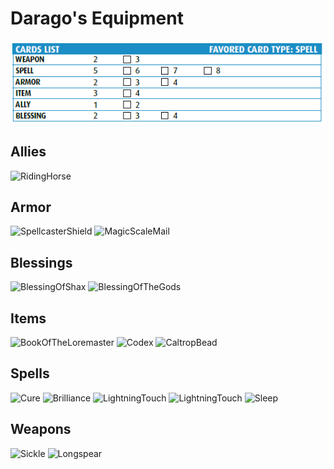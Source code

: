 # Darago's Equipment
![a](../p1/D3.PNG)

## Allies
<img src="https://drive.google.com/uc?export=view&id=1y_P8dOMGhADlzNBDTeqW--uYvGg1dJzt" alt="RidingHorse" width="200"/>

## Armor
<img src="https://drive.google.com/uc?export=view&id=1-9KhL_xygDkZqmcRmroGep5BfBnSYFx7" alt="SpellcasterShield" width="200"/> <img src="https://drive.google.com/uc?export=view&id=1-IOWTjaG2JB2h9OV-lRKveCk9E3wrY2S" alt="MagicScaleMail" width="200"/>

## Blessings
<img src="https://drive.google.com/uc?export=view&id=1z7_dooM2UOLRwQZU6Xs4_CrnAR4G-34l" alt="BlessingOfShax" width="200"/> <img src="https://drive.google.com/uc?export=view&id=1z35bGK6VSERh-jV-7yQ_rW4ehnMb_Xan" alt="BlessingOfTheGods" width="200"/>

## Items
<img src="https://drive.google.com/uc?export=view&id=1yyKKTEh1li-L0c1cnw97Wfxfb4viaqOp" alt="BookOfTheLoremaster" width="200"/> <img src="https://drive.google.com/uc?export=view&id=1zkwFYWh3vU_6TPU8x51KHcNWckOUS1wD" alt="Codex" width="200"/> <img src="https://drive.google.com/uc?export=view&id=1zngNfLxFXbcr2u00U6uuUu4czhs_S8iL" alt="CaltropBead" width="200"/>

## Spells
<img src="https://drive.google.com/uc?export=view&id=1JBeNtSlzgUWQO3UG7xSjo019WreQZXkz" alt="Cure" width="200"/> <img src="https://drive.google.com/uc?export=view&id=1fpim7KRoWpivd9BdyATcVLEqOpEhiDHs" alt="Brilliance" width="200"/> <img src="https://drive.google.com/uc?export=view&id=1I7GycwYZeYSqaqafWQTUePNTDiEMuupS" alt="LightningTouch" width="200"/> <img src="https://drive.google.com/uc?export=view&id=1I7GycwYZeYSqaqafWQTUePNTDiEMuupS" alt="LightningTouch" width="200"/> <img src="https://drive.google.com/uc?export=view&id=185_d8V7z43MlSraM6Xjk9izhvD2WkEWg" alt="Sleep" width="200"/>

## Weapons
<img src="https://drive.google.com/uc?export=view&id=14GoKbarTCh3CeDOudKJdcVSV_wJ2PW0P" alt="Sickle" width="200"/> <img src="https://drive.google.com/uc?export=view&id=1ZO_UD4GWyYf09mfYU043L9cDfAaBalBv" alt="Longspear" width="200"/>
